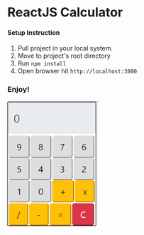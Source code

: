 
# ReactJS Calculator


#### Setup Instruction 
1. Pull project in your local system.
2. Move to project's root directory 
3. Run `npm install`
4. Open browser hit `http://localhost:3000`


### Enjoy!

![alt text](https://github.com/jitenderbadoni/reactjs-calc/blob/master/Capture.PNG)
